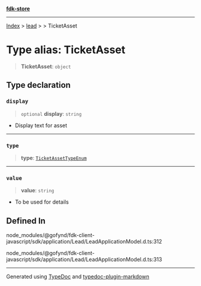 [**fdk-store**](../../../README.md)
***

[Index](../../../API.md) > [lead](../../README.md) > [<internal>](../README.md) > TicketAsset

# Type alias: TicketAsset

> **TicketAsset**: `object`

## Type declaration

### `display`

> `optional` **display**: `string`

- Display text for asset

***

### `type`

> **type**: [`TicketAssetTypeEnum`](type-alias.TicketAssetTypeEnum.md)

***

### `value`

> **value**: `string`

- To be used for details

## Defined In

node\_modules/@gofynd/fdk-client-javascript/sdk/application/Lead/LeadApplicationModel.d.ts:312

node\_modules/@gofynd/fdk-client-javascript/sdk/application/Lead/LeadApplicationModel.d.ts:313

***
Generated using [TypeDoc](https://typedoc.org/) and [typedoc-plugin-markdown](https://www.npmjs.com/package/typedoc-plugin-markdown)
